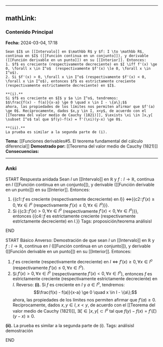 
---
mathLink:
---
### Contenido Principal

**Fecha:** 2024-03-04, 17:18

```ad-theorem
Sean $I$ un [[Intervalo]] en $\mathbb R$ y $f: I \to \mathbb R$, continua en $I$ ([[Función continua en un conjunto]]), y derivable ([[Función derivable en un punto]]) en su [[Interior]]. Entonces:
1. $f$ es creciente (respectivamente decreciente) en $I \iff f'(x) \ge 0, \forall x \in I^o$  (respectivamente $f'(x) \le 0, \forall x \in I^o$).
2. Si $f'(x) > 0, \forall x \in I^o$ (respectivamente $f'(x) < 0, \forall x \in I^o$), entonces $f$ es estrictamente creciente (respectivamente estrictamente decreciente) en $I$.
```


```ad-proof
**(i).**
Si $f$ es creciente en $I$ y $a \in I^o$, tendremos:
$$\frac{f(x) - f(a)}{x-a} \ge 0 \quad x \in I - \{a\};$$
ahora, las propiedades de los límites nos permiten afirmar que $f'(a) \ge 0$. Recíprocamente, dados $x,y \in I, x<y$, de acuerdo con el [[Teorema del valor medio de Cauchy (1821)]], $\exists \xi \in ]x,y[ \subset I^o$ tal que $f(y)-f(x) = f'(\xi)(y-x) \ge 0$.

**(ii).**
La prueba es similar a la segunda parte de (i).
```


**Tema:** [[Funciones derivables#5. El teorema fundamental del cálculo diferencial]]
**Demostrado por:** [[Teorema del valor medio de Cauchy (1821)]]
**Consecuencias:**

---
### Anki

START
Respuesta anidada
Sean $I$ un [[Intervalo]] en $\mathbb R$ y $f: I \to \mathbb R$, continua en $I$ ([[Función continua en un conjunto]]), y derivable ([[Función derivable en un punto]]) en su [[Interior]]. Entonces:
1. {{c1::$f$ es creciente (respectivamente decreciente) en $I$}} $\iff${{c2::$f'(x) \ge 0, \forall x \in I^o$  (respectivamente $f'(x) \le 0, \forall x \in I^o$)}}.
2. Si {{c3::$f'(x) > 0, \forall x \in I^o$ (respectivamente $f'(x) < 0, \forall x \in I^o$)}}, entonces {{c4::$f$ es estrictamente creciente (respectivamente estrictamente decreciente) en $I$.}}
Tags: proposición/teorema análisisI
<!--ID: 1709571902633-->
END

START
Básico
Anverso: Demostración de que sean $I$ un [[Intervalo]] en $\mathbb R$ y $f: I \to \mathbb R$, continua en $I$ ([[Función continua en un conjunto]]), y derivable ([[Función derivable en un punto]]) en su [[Interior]]. Entonces:
1. $f$ es creciente (respectivamente decreciente) en $I \iff f'(x) \ge 0, \forall x \in I^o$  (respectivamente $f'(x) \le 0, \forall x \in I^o$).
2. Si $f'(x) > 0, \forall x \in I^o$ (respectivamente $f'(x) < 0, \forall x \in I^o$), entonces $f$ es estrictamente creciente (respectivamente estrictamente decreciente) en $I$.
Reverso: **(i).**
Si $f$ es creciente en $I$ y $a \in I^o$, tendremos:
$$\frac{f(x) - f(a)}{x-a} \ge 0 \quad x \in I - \{a\};$$
ahora, las propiedades de los límites nos permiten afirmar que $f'(a) \ge 0$. Recíprocamente, dados $x,y \in I, x<y$, de acuerdo con el [[Teorema del valor medio de Cauchy (1821)]], $\exists \xi \in ]x,y[ \subset I^o$ tal que $f(y)-f(x) = f'(\xi)(y-x) \ge 0$.

**(ii).**
La prueba es similar a la segunda parte de (i).
Tags: análisisI demostración
<!--ID: 1709571902644-->
END
